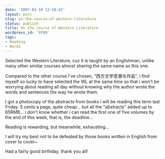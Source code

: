 ```yaml
---
date: '2007-03-19 12:58:42'
layout: post
slug: on-the-course-of-western-literature
status: publish
title: On the course of Western Literature
wordpress_id: '9789'
tags:
- Reading
- Words
---
```


Selected the Western Literature, cuz it is taught by an Englishman, unlike many other similar courses almost sharing the same name as this one.


Compared to the other course I've chosen, "西方文学思潮与作品", i find myself so lucky to have selected the WL at the same time so that i won't be worrying about reading all day without knowing why the author wrote the words and sentences the way he wrote them.


I got a photocopy of the abstracts from books i will be reading this term last Friday. 5 cents a page, quite cheap... but all the "abstracts" added up to 65RMB... i don't know whether i can read the first one of five volumes by the end of this week, that is, the deadline...


Reading is rewarding, but meanwhile, exhausting...


I will try my best not to be defeated by those books written in English from cover to cover~



Had a fairly good birthday, thank you all!
